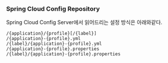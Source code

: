 ### Spring Cloud Config Repository

Spring Cloud Config Server에서 읽어드리는 설정 방식은 아래와같다.
```
/{application}/{profile}[/{label}]
/{application}-{profile}.yml
/{label}/{application}-{profile}.yml
/{application}-{profile}.properties
/{label}/{application}-{profile}.properties
```